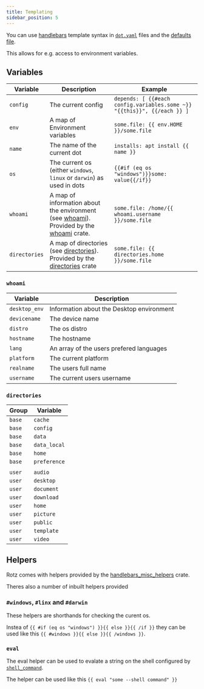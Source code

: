 ```yaml
---
title: Templating
sidebar_position: 5
---
```


You can use [handlebars](https://handlebarsjs.com/guide/) template syntax in [`dot.yaml`](dot.yaml.mdx) files and the [defaults file](defaults.mdx).

This allows for e.g. access to environment variables.

## Variables

| Variable      | Description                                                                                                                                              | Example                                                                 |
| ------------- | -------------------------------------------------------------------------------------------------------------------------------------------------------- | ----------------------------------------------------------------------- |
| `config`      | The current config                                                                                                                                       | `depends: [ {{#each config.variables.some ~}} "{{this}}", {{/each }} ]` |
| `env`         | A map of Environment variables                                                                                                                           | `some.file: {{ env.HOME }}/some.file`                                   |
| `name`        | The name of the current dot                                                                                                                              | `installs: apt install {{ name }}`                                      |
| `os`          | The current os (either `windows`, `linux` or `darwin`) as used in dots                                                                                   | `{{#if (eq os "windows")}}some: value{{/if}}`                           |
| `whoami`      | A map of information about the environment (see [whoami](#whoami)). Provided by the [whoami](https://github.com/ardaku/whoami#features) crate. | `some.file: /home/{{ whoami.username }}/some.file`                      |
| `directories` | A map of directories (see [directories](#directories)). Provided by the [directories](https://github.com/dirs-dev/directories-rs#features) crate                   | `some.file: {{ directories.home }}/some.file`                           |
 
### `whoami`

| Variable      | Description                               |
| ------------- | ----------------------------------------- |
| `desktop_env` | Information about the Desktop environment |
| `devicename`  | The device name                           |
| `distro`      | The os distro                             |
| `hostname`    | The hostname                              |
| `lang`        | An array of the users prefered languages  |
| `platform`    | The current platform                      |
| `realname`    | The users full name                       |
| `username`    | The current users username                |

### `directories`

| Group  | Variable     |
| ------ | ------------ |
| `base` | `cache`      |
| `base` | `config`     |
| `base` | `data`       |
| `base` | `data_local` |
| `base` | `home`       |
| `base` | `preference` |
|        |              |
| `user` | `audio`      |
| `user` | `desktop`    |
| `user` | `document`   |
| `user` | `download`   |
| `user` | `home`       |
| `user` | `picture`    |
| `user` | `public`     |
| `user` | `template`   |
| `user` | `video`      |

## Helpers

Rotz comes with helpers provided by the [handlebars_misc_helpers](https://github.com/davidb/handlebars_misc_helpers) crate.

Theres also a number of inbuilt helpers provided

### `#windows`, `#linx` and `#darwin`

These helpers are shorthands for checking the curent os.

Instea of `{{ #if (eq os "windows") }}{{ else }}{{ /if }}` they can be used like this `{{ #windows }}{{ else }}{{ /windows }}`.

### `eval`

The eval helper can be used to evalate a string on the shell configured by [`shell_command`](config.yaml.mdx#shell_command).

The helper can be used like this `{{ eval "some --shell command" }}`
